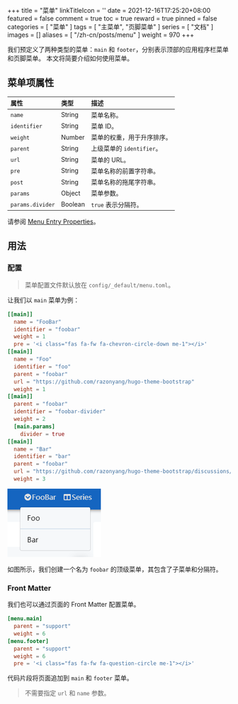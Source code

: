 +++
title = "菜单"
linkTitleIcon = '<i class="fas fa-bars fa-fw"></i>'
date = 2021-12-16T17:25:20+08:00
featured = false
comment = true
toc = true
reward = true
pinned = false
categories = [
  "菜单"
]
tags = [
  "主菜单",
  "页脚菜单"
]
series = [
  "文档"
]
images = []
aliases = [
  "/zh-cn/posts/menu"
]
weight = 970
+++

我们预定义了两种类型的菜单：`main` 和 `footer`，分别表示顶部的应用程序栏菜单和页脚菜单。
本文将简要介绍如何使用菜单。

<!--more-->

## 菜单项属性

| 属性 | 类型 | 描述
|:---|:---|:---
| `name` | String | 菜单名称。
| `identifier` | String | 菜单 ID。
| `weight` | Number | 菜单的权重，用于升序排序。
| `parent` | String | 上级菜单的 `identifier`。
| `url` | String | 菜单的 URL。
| `pre` | String | 菜单名称的前置字符串。
| `post` | String | 菜单名称的拖尾字符串。
| `params` | Object | 菜单参数。
| `params.divider` | Boolean | `true` 表示分隔符。

请参阅 [Menu Entry Properties](https://gohugo.io/variables/menus/)。

## 用法

### 配置

> 菜单配置文件默认放在 `config/_default/menu.toml`。

让我们以 `main` 菜单为例：

```toml
[[main]]
  name = "FooBar"
  identifier = "foobar"
  weight = 1
  pre = '<i class="fas fa-fw fa-chevron-circle-down me-1"></i>'
[[main]]
  name = "Foo"
  identifier = "foo"
  parent = "foobar"
  url = "https://github.com/razonyang/hugo-theme-bootstrap"
  weight = 1
[[main]]
  parent = "foobar"
  identifier = "foobar-divider"
  weight = 2
  [main.params]
    divider = true
[[main]]
  name = "Bar"
  identifier = "bar"
  parent = "foobar"
  url = "https://github.com/razonyang/hugo-theme-bootstrap/discussions/new"
  weight = 3
```

![Main Menus](images/main.png#center)

如图所示，我们创建一个名为 `foobar`  的顶级菜单，其包含了子菜单和分隔符。

### Front Matter

我们也可以通过页面的 Front Matter 配置菜单。

```toml
[menu.main]
  parent = "support"
  weight = 6
[menu.footer]
  parent = "support"
  weight = 6
  pre = '<i class="fas fa-fw fa-question-circle me-1"></i>'
```

代码片段将页面追加到 `main` 和 `footer` 菜单。

> 不需要指定 `url` 和 `name` 参数。
